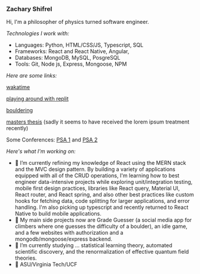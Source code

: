 ### Zachary Shifrel

Hi, I'm a philosopher of physics turned software engineer. 

*Technologies I work with:*

- Languages: Python, HTML/CSS/JS, Typescript, SQL
- Frameworks: React and React Native, Angular, 
- Databases: MongoDB, MySQL, PosgreSQL
- Tools: Git, Node js, Express, Mongoose, NPM

*Here are some links:*

[wakatime](https://wakatime.com/@a12ba76a-10c1-42b3-aafb-0619ed0dd2c7)

[playing around with replit](https://repl.it/@ZacharyShifrel)

[bouldering](https://www.instagram.com/zachshifrel/)

[masters thesis](https://vtechworks.lib.vt.edu/handle/10919/102340) (sadly it seems to have received the lorem ipsum treatment recently)

Some Conferences: [PSA 1](https://psa2020.philsci.org/program-schedule/sponsor-lounge/program/54/concepts-as-epistemic-tools-a-comparative-approach) and [PSA 2](https://psa2018.philsci.org/component/dryfta/abstract/public/430/110-biological-structures)

*Here's what I'm working on:*

- 🔭 I’m currently refining my knowledge of React using the MERN stack and the MVC design pattern. By building a variety of applications equipped with all of the CRUD operations, I'm learning how to best engineer data-intensive projects while exploring unit/integration testing, mobile first design practices, libraries like React query, Material UI, React router, and React spring, and also other best practices like custom hooks for fetching data, code splitting for larger applications, and error handling. I'm also picking up typescript and recently returned to React Native to build mobile applications. 
- 📝 My main side projects now are Grade Guesser (a social media app for climbers where one guesses the difficulty of a boulder), an idle game, and a few websites with authorization and a mongodb/mongoose/express backend.
- 🔬 I’m currently studying ... statistical learning theory, automated scientific discovery, and the renormalization of effective quantum field theories. 
- 📜 ASU/Virginia Tech/UCF

